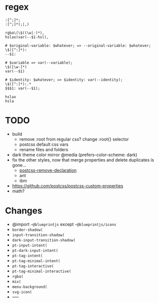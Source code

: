 # regex
```regex
:[^;]*;
:[^;]*(;|,)

rgba\(\$((\w|-)*),
hslax(var(--$1-hsl),

# $original-variable: $whatever; => --original-variable: $whatever;
\$([^:]*):
--$1:

# $variable => var(--variable);
\$([\w-]*)
var(--$1)

# $identity: $whatever; => $identity: var(--identity);
\$([^:]*):.*
$$$1: var(--$1);

hslax
hsla
```


# TODO
- build
  - remove :root from regular css? change :root{} selector
  - postcss default css vars
  - rename files and folders
- dark theme color mirror @media (prefers-color-scheme: dark)
- fix the other styles, now that merge properties and delete duplicates is gone...
  - [postcss-remove-declaration](https://www.npmjs.com/package/postcss-remove-declaration/v/1.0.0)
  - ant
  - ibm
- https://github.com/postcss/postcss-custom-properties
- math?

# Changes
- @import `~@blueprintjs` except `~@blueprintjs/icons`
- `border-shadow(`
- `input-transition-shadow(`
- `dark-input-transition-shadow(`
- `pt-input-intent(`
- `pt-dark-input-intent(`
- `pt-tag-intent(`
- `pt-tag-minimal-intent(`
- `pt-tag-interactive(`
- `pt-tag-minimal-interactive(`
- `rgba(`
- `mix(`
- `menu-background(`
- `svg-icon(`
- –––
